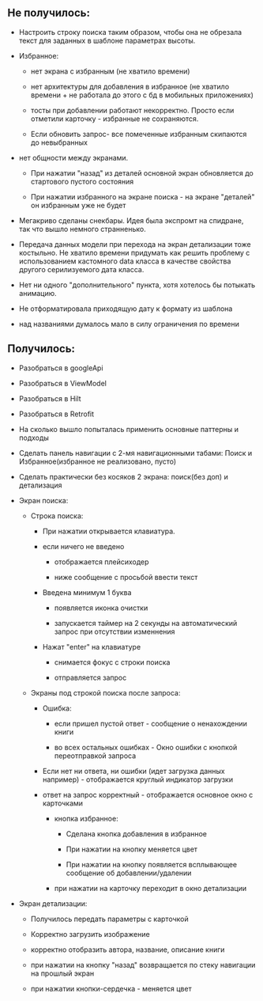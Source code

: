 ## Не получилось:

  - Настроить строку поиска таким образом, чтобы она не обрезала текст для заданных в шаблоне параметрах высоты.

  - Избранное:

    - нет экрана с избранным (не хватило времени)

    - нет архитектуры для добавления в избранное (не хватило времени + не работала до этого с бд в мобильных приложениях)

    - тосты при добавлении работают некорректно. Просто если отметили карточку - избранные не сохраняются. 

    - Если обновить запрос-  все помеченные избранным скипаются до невыбранных

  - нет общности между экранами. 

    - При нажатии "назад" из деталей основной экран обновляется до стартового пустого состояния

    - При нажатии избранного на экране поиска - на экране "деталей" он избранным уже не будет

  - Мегакриво сделаны снекбары. Идея была экспромт на спидране, так что вышло немного странненько.

  - Передача данных модели при перехода на экран детализации тоже костыльно. Не хватило времени придумать как решить проблему с использованием кастомного data класса  в качестве свойства другого серилизуемого дата класса. 

  - Нет ни одного "дополнительного" пункта, хотя хотелось бы потыкать анимацию.

  - Не отформатировала приходящую дату к формату из шаблона

  - над названиями думалось мало в силу ограничения по времени

## Получилось:

  - Разобраться в googleApi

  - Разобраться в ViewModel

  - Разобраться в Hilt

  - Разобраться в Retrofit

  - На сколько вышло попыталась применить основные паттерны и подходы

  - Сделать панель навигации с 2-мя навигационными табами: Поиск и Избранное(избранное не реализовано, пусто)

  - Сделать практически без косяков 2 экрана: поиск(без доп) и детализация

  - Экран поиска:

    - Строка поиска:

      - При нажатии открывается клавиатура. 

      - если ничего не введено

        - отображается плейсиходер

        - ниже сообщение с просьбой ввести текст

      - Введена минимум 1 буква

        - появляется иконка очистки

        - запускается таймер на 2 секунды на автоматический запрос при отсутствии изменнения 

      - Нажат "enter" на клавиатуре

        - снимается фокус с строки поиска

        - отправляется запрос

    - Экраны под строкой поиска после запроса:

      - Ошибка:

        - если пришел пустой ответ - сообщение о ненахождении книги

        - во всех остальных ошибках - Окно ошибки с кнопкой переотправкой запроса

      - Если нет ни ответа, ни ошибки (идет загрузка данных например) - отображается круглый индикатор загрузки

      - ответ на запрос корректный - отображается основное окно с карточками

        - кнопка избранное:

          - Сделана кнопка добавления в избранное

          - При нажатии на кнопку меняется цвет

          - При нажатии на кнопку появляется всплывающее сообщение об добавлении/удалении

        - при нажатии на карточку переходит в окно детализации

- Экран детализации:

  - Получилось передать параметры с карточкой

  - Корректно загрузить изображение

  - корректно отобразить автора, название, описание книги

  - при нажатии на кнопку "назад" возвращается по стеку навигации на прошлый экран

  - при нажатии кнопки-сердечка - меняется цвет

